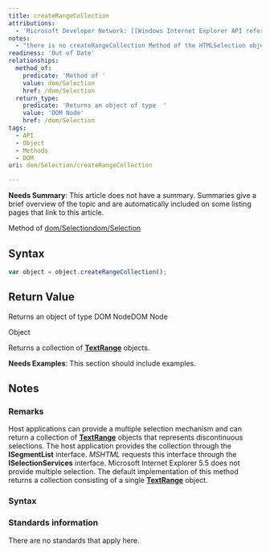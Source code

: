 ```yaml
---
title: createRangeCollection
attributions:
  - 'Microsoft Developer Network: [[Windows Internet Explorer API reference](http://msdn.microsoft.com/en-us/library/ie/hh828809%28v=vs.85%29.aspx) Article]'
notes:
  - "there is no createRangeCollection Method of the HTMLSelection object.\nPlease delete."
readiness: 'Out of Date'
relationships:
  method_of:
    predicate: 'Method of '
    value: dom/Selection
    href: /dom/Selection
  return_type:
    predicate: 'Returns an object of type  '
    value: 'DOM Node'
    href: /dom/Selection
tags:
  - API
  - Object
  - Methods
  - DOM
uri: dom/Selection/createRangeCollection

---
```

**Needs Summary**: This article does not have a summary. Summaries give a brief overview of the topic and are automatically included on some listing pages that link to this article.

Method of [dom/Selection](/dom/Selection)[dom/Selection](/dom/Selection)

## Syntax

``` js
var object = object.createRangeCollection();
```

## Return Value

Returns an object of type DOM NodeDOM Node

Object

Returns a collection of [**TextRange**](/dom/TextRange) objects.

**Needs Examples**: This section should include examples.

## Notes

### Remarks

Host applications can provide a multiple selection mechanism and can return a collection of [**TextRange**](/dom/TextRange) objects that represents discontinuous selections. The host application provides the collection through the **ISegmentList** interface. *MSHTML* requests this interface through the **ISelectionServices** interface. Microsoft Internet Explorer 5.5 does not provide multiple selection. The default implementation of this method returns a collection consisting of a single [**TextRange**](/dom/TextRange) object.

### Syntax

### Standards information

There are no standards that apply here.
